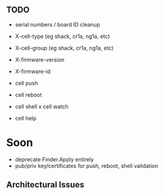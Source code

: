 ## TODO

- serial numbers / board ID cleanup
- X-cell-type (eg shack, cr1a, ng1a, etc)
- X-cell-group (eg shack, cr1a, ng1a, etc)
- X-firmware-version
- X-firmware-id

- cell push
- cell reboot
- cell shell
x cell watch
- cell help <cmd>

# Soon

- deprecate Finder.Apply entirely
- pub/priv key/certificates for push, reboot, shell validation

## Architectural Issues
